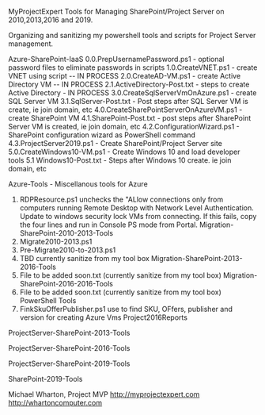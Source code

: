 MyProjectExpert Tools for Managing SharePoint/Project Server on 2010,2013,2016 and 2019.

Organizing and sanitizing my powershell tools and scripts for Project Server management.


Azure-SharePoint-IaaS
  0.0.PrepUsernamePassword.ps1   - optional password files to eliminate passwords in scripts 
  1.0.CreateVNET.ps1 - create VNET using script -- IN PROCESS
  2.0.CreateAD-VM.ps1 - create Active Directory VM -- IN PROCESS
  2.1.ActiveDirectory-Post.txt - steps to create Active Directory - IN PROCESS
  3.0.CreateSqlServerVmOnAzure.ps1 - create SQL Server VM
  3.1.SqlServer-Post.txt - Post steps after SQL Server VM is create, ie join domain, etc
  4.0.CreateSharePointServerOnAzureVM.ps1 - create SharePoint VM
  4.1.SharePoint-Post.txt - post steps after SharePoint Server VM is created, ie join domain, etc
  4.2.ConfigurationWizard.ps1 - SharePoint configuration wizard as PowerShell command
  4.3.ProjectServer2019.ps1 - Create SharePoint/Project Server site
  5.0.CreateWindows10-VM.ps1 - Create Windows 10 and load developer tools 
  5.1 Windows10-Post.txt  - Steps after Windows 10 create.  ie join domain, etc

Azure-Tools - Miscellanous tools for Azure
  1. RDPResource.ps1 unchecks the "ALlow connections only from computers running Remote Desktop with Network Level Authentication.
  Update to windows security lock VMs from connecting.  If this fails, copy the four lines and run in Console PS mode from Portal.
Migration-SharePoint-2010-2013-Tools
  1. Migrate2010-2013.ps1
  2. Pre-Migrate2010-to-2013.ps1
  2. TBD currently sanitize from my tool box
Migration-SharePoint-2013-2016-Tools
  1. File to be added soon.txt (currently sanitize from my tool box)
Migration-SharePoint-2016-2016-Tools
  1. File to be added soon.txt (currently sanitize from my tool box)
PowerShell Tools
  1. FinkSkuOfferPublisher.ps1  use to find SKU, OFfers, publisher and version for creating Azure Vms
Project2016Reports

ProjectServer-SharePoint-2013-Tools

ProjectServer-SharePoint-2016-Tools

ProjectServer-SharePoint-2019-Tools

SharePoint-2019-Tools

Michael Wharton, Project MVP
http://myprojectexpert.com 
http://whartoncomputer.com
